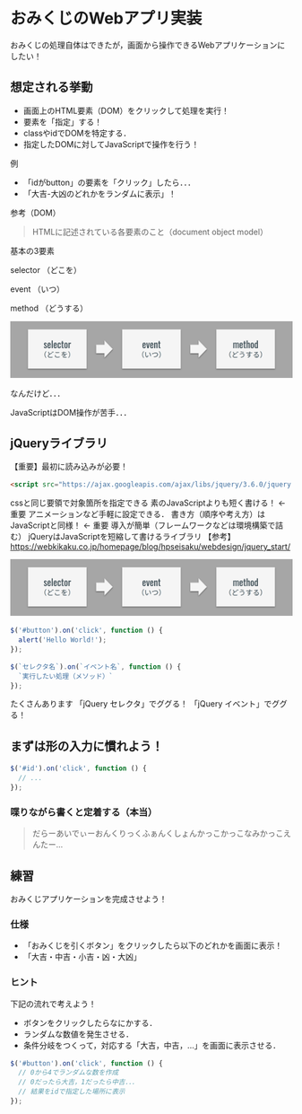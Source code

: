 # おみくじのWebアプリ実装

おみくじの処理自体はできたが，画面から操作できるWebアプリケーションにしたい！

## 想定される挙動

- 画面上のHTML要素（DOM）をクリックして処理を実行！
- 要素を「指定」する！
- classやidでDOMを特定する．
- 指定したDOMに対してJavaScriptで操作を行う！

例

- 「idがbutton」の要素を「クリック」したら．．．
- 「大吉-大凶のどれかをランダムに表示」！

参考（DOM）

>HTMLに記述されている各要素のこと（document object model）

基本の3要素

selector
（どこを）

event
（いつ）

method
（どうする）

![dom3要素](./img/20210622123450.png)

なんだけど．．．

JavaScriptはDOM操作が苦手．．．

## jQueryライブラリ

【重要】最初に読み込みが必要！

```html
<script src="https://ajax.googleapis.com/ajax/libs/jquery/3.6.0/jquery.min.js"></script>
```

cssと同じ要領で対象箇所を指定できる
素のJavaScriptよりも短く書ける！			<- 重要
アニメーションなど手軽に設定できる．
書き方（順序や考え方）はJavaScriptと同様！	<- 重要
導入が簡単（フレームワークなどは環境構築で詰む）
jQueryはJavaScriptを短縮して書けるライブラリ
    【参考】https://webkikaku.co.jp/homepage/blog/hpseisaku/webdesign/jquery_start/


![dom3要素](./img/20210622123450.png)

```js
$('#button').on('click', function () {
  alert('Hello World!');
});

```

```js
$(`セレクタ名`).on(`イベント名`, function () {
  `実行したい処理（メソッド）`
});

```

たくさんあります
「jQuery セレクタ」でググる！
「jQuery イベント」でググる！


## まずは形の入力に慣れよう！

```js
$('#id').on('click', function () {
  // ...
});

```

### 喋りながら書くと定着する（本当）

>  だらーあいでぃーおんくりっくふぁんくしょんかっこかっこなみかっこえんたー...


## 練習

おみくじアプリケーションを完成させよう！

### 仕様

- 「おみくじを引くボタン」をクリックしたら以下のどれかを画面に表示！
- 「大吉・中吉・小吉・凶・大凶」

### ヒント

下記の流れで考えよう！

- ボタンをクリックしたらなにかする．
- ランダムな数値を発生させる．
- 条件分岐をつくって，対応する「大吉，中吉，...」を画面に表示させる．

```js
$('#button').on('click', function () {
  // 0から4でランダムな数を作成
  // 0だったら大吉，1だったら中吉．．．
  // 結果をidで指定した場所に表示
});

```

